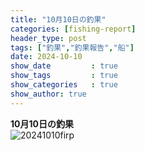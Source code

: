 ```yaml
---
title: "10月10日の釣果"
categories: [fishing-report]
header_type: post
tags: ["釣果","釣果報告","船"]
date: 2024-10-10
show_date         : true
show_tags         : true
show_categories   : true
show_author: true
---
```

**10月10日の釣果**
<br>
![20241010firp](https://xs572728.xsrv.jp/fishing_site/assets/site_image/IMG_6161.jpg "2024/10/10の釣果")




